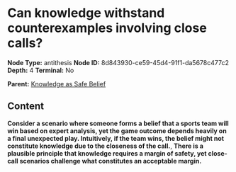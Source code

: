 # Can knowledge withstand counterexamples involving close calls?

**Node Type:** antithesis
**Node ID:** 8d843930-ce59-45d4-91f1-da5678c477c2
**Depth:** 4
**Terminal:** No

**Parent:** [Knowledge as Safe Belief](knowledge-as-safe-belief-synthesis-0eb088ab-41ce-4be1-9894-8c6a681090f9.md)

## Content

**Consider a scenario where someone forms a belief that a sports team will win based on expert analysis, yet the game outcome depends heavily on a final unexpected play. Intuitively, if the team wins, the belief might not constitute knowledge due to the closeness of the call.**, **There is a plausible principle that knowledge requires a margin of safety, yet close-call scenarios challenge what constitutes an acceptable margin.**
